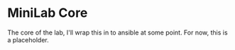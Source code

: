 # MiniLab Core

The core of the lab, I'll wrap this in to ansible at some point. For now, this is a placeholder.
